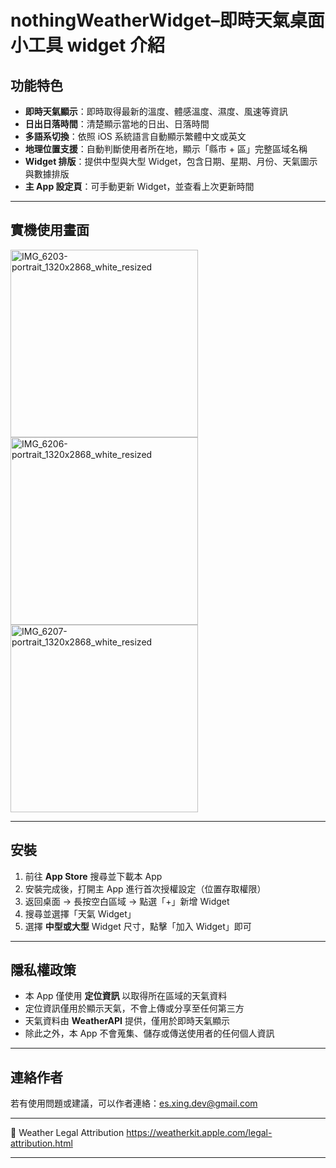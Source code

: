 # nothingWeatherWidget–即時天氣桌面小工具 widget 介紹

## 功能特色

* **即時天氣顯示**：即時取得最新的溫度、體感溫度、濕度、風速等資訊
* **日出日落時間**：清楚顯示當地的日出、日落時間
* **多語系切換**：依照 iOS 系統語言自動顯示繁體中文或英文
* **地理位置支援**：自動判斷使用者所在地，顯示「縣市 + 區」完整區域名稱
* **Widget 排版**：提供中型與大型 Widget，包含日期、星期、月份、天氣圖示與數據排版
* **主 App 設定頁**：可手動更新 Widget，並查看上次更新時間

---

## 實機使用畫面

<img width="300" alt="IMG_6203-portrait_1320x2868_white_resized" src="https://github.com/user-attachments/assets/130ba58b-72b5-40d9-bc81-3486b4da3f9e" />
<img width="300" alt="IMG_6206-portrait_1320x2868_white_resized" src="https://github.com/user-attachments/assets/2e45578c-f364-4c3c-9cab-43aec897693b" />
<img width="300" alt="IMG_6207-portrait_1320x2868_white_resized" src="https://github.com/user-attachments/assets/79a97938-5f14-4e15-b0e5-d425ce3ae57b" />

---

## 安裝

1. 前往 **App Store** 搜尋並下載本 App
2. 安裝完成後，打開主 App 進行首次授權設定（位置存取權限）
3. 返回桌面 → 長按空白區域 → 點選「+」新增 Widget
4. 搜尋並選擇「天氣 Widget」
5. 選擇 **中型或大型** Widget 尺寸，點擊「加入 Widget」即可

---

## 隱私權政策

* 本 App 僅使用 **定位資訊** 以取得所在區域的天氣資料
* 定位資訊僅用於顯示天氣，不會上傳或分享至任何第三方
* 天氣資料由 **WeatherAPI** 提供，僅用於即時天氣顯示
* 除此之外，本 App 不會蒐集、儲存或傳送使用者的任何個人資訊

---
## 連絡作者

若有使用問題或建議，可以作者連絡：es.xing.dev@gmail.com

---

 Weather
Legal Attribution
https://weatherkit.apple.com/legal-attribution.html

---

